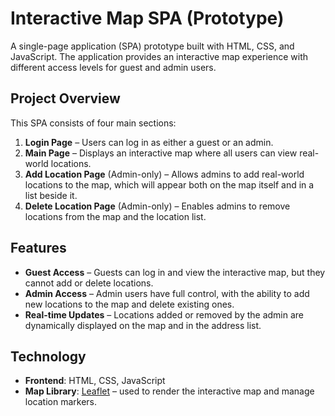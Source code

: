 # Interactive Map SPA (Prototype)

A single-page application (SPA) prototype built with HTML, CSS, and JavaScript. The application provides an interactive map experience with different access levels for guest and admin users.

## Project Overview

This SPA consists of four main sections:

1. **Login Page** – Users can log in as either a guest or an admin.
2. **Main Page** – Displays an interactive map where all users can view real-world locations.
3. **Add Location Page** (Admin-only) – Allows admins to add real-world locations to the map, which will appear both on the map itself and in a list beside it.
4. **Delete Location Page** (Admin-only) – Enables admins to remove locations from the map and the location list.

## Features

- **Guest Access** – Guests can log in and view the interactive map, but they cannot add or delete locations.
- **Admin Access** – Admin users have full control, with the ability to add new locations to the map and delete existing ones.
- **Real-time Updates** – Locations added or removed by the admin are dynamically displayed on the map and in the address list.

## Technology

- **Frontend**: HTML, CSS, JavaScript
- **Map Library**: [Leaflet](https://leafletjs.com/) – used to render the interactive map and manage location markers.
